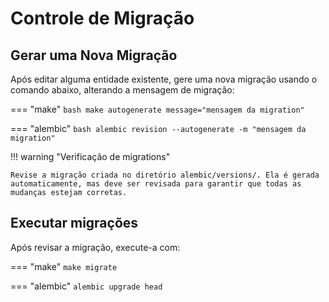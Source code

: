 # Controle de Migração

## Gerar uma Nova Migração

Após editar alguma entidade existente, gere uma nova migração usando o comando abaixo, alterando a mensagem de migração:

=== "make"
    ```bash
    make autogenerate message="mensagem da migration"
    ```

=== "alembic"
    ```bash
    alembic revision --autogenerate -m "mensagem da migration"
    ```

!!! warning "Verificação de migrations"

    Revise a migração criada no diretório alembic/versions/. Ela é gerada automaticamente, mas deve ser revisada para garantir que todas as mudanças estejam corretas.


## Executar migrações

Após revisar a migração, execute-a com:

=== "make"
    ```
    make migrate
    ```

=== "alembic"
    ```
    alembic upgrade head
    ```

